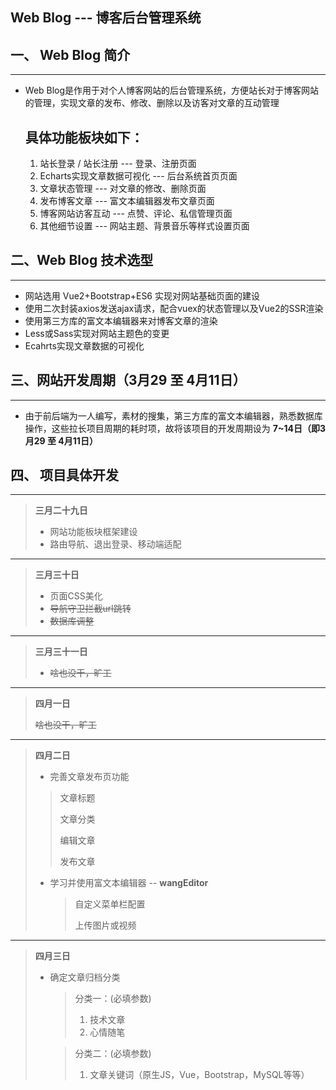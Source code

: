 ## Web Blog --- 博客后台管理系统

## 一、  Web Blog 简介

---

- Web Blog是作用于对个人博客网站的后台管理系统，方便站长对于博客网站的管理，实现文章的发布、修改、删除以及访客对文章的互动管理

  ## 具体功能板块如下：

  1. 站长登录 / 站长注册  			      ---   登录、注册页面
  2. Echarts实现文章数据可视化       ---   后台系统首页页面
  3. 文章状态管理                              ---   对文章的修改、删除页面
  4. 发布博客文章                              ---   富文本编辑器发布文章页面
  5. 博客网站访客互动                       ---   点赞、评论、私信管理页面
  6. 其他细节设置                              ---   网站主题、背景音乐等样式设置页面

##  二、Web Blog 技术选型

---

- 网站选用 Vue2+Bootstrap+ES6 实现对网站基础页面的建设
- 使用二次封装axios发送ajax请求，配合vuex的状态管理以及Vue2的SSR渲染
- 使用第三方库的富文本编辑器来对博客文章的渲染
- Less或Sass实现对网站主题色的变更
- Ecahrts实现文章数据的可视化

## 三、网站开发周期（3月29 至 4月11日）

---

- 由于前后端为一人编写，素材的搜集，第三方库的富文本编辑器，熟悉数据库操作，这些拉长项目周期的耗时项，故将该项目的开发周期设为 **7~14日（即3月29 至 4月11日）**

## 四、 项目具体开发

---

> **三月二十九日**
>
> - 网站功能板块框架建设
> - 路由导航、退出登录、移动端适配

---

> **三月三十日**
>
> - 页面CSS美化
> - ~~导航守卫拦截url跳转~~
> - ~~数据库调整~~

---

> **三月三十一日**
>
> - ~~啥也没干，旷工~~

---

> **四月一日**
>
> ~~啥也没干，旷工~~

---

> **四月二日**
>
> - 完善文章发布页功能
>
> > 文章标题
> >
> > 文章分类
> >
> > 编辑文章
> >
> > 发布文章
>
> - 学习并使用富文本编辑器   -- **wangEditor**
>
>   > 自定义菜单栏配置
>   >
>   > 上传图片或视频

---

> **四月三日**
>
> - 确定文章归档分类
>
>   > 分类一：(必填参数)
>   >
>   > 1. 技术文章
>   > 2. 心情随笔
>
>   > 分类二：(必填参数)
>   >
>   > 1. 文章关键词（原生JS，Vue，Bootstrap，MySQL等等）
